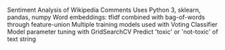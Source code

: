 Sentiment Analysis of Wikipedia Comments
Uses Python 3, sklearn, pandas, numpy
Word embeddings: tfidf combined with bag-of-words through feature-union
Multiple training models used with Voting Classifier
Model parameter tuning with GridSearchCV
Predict 'toxic' or 'not-toxic' of text string 
